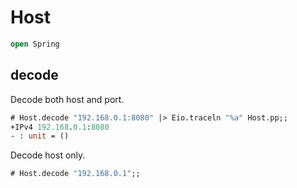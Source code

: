 # Host

```ocaml
open Spring
```

## decode

Decode both host and port.

```ocaml
# Host.decode "192.168.0.1:8080" |> Eio.traceln "%a" Host.pp;;
+IPv4 192.168.0.1:8080
- : unit = ()
```

Decode host only.

```ocaml
# Host.decode "192.168.0.1";;
```
